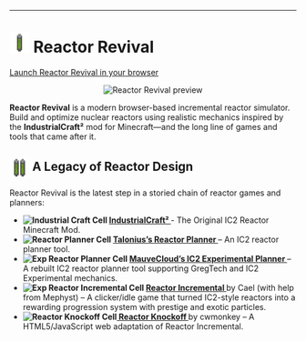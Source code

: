 
---
# <img src="https://github.com/jdial1/reactor-revival/blob/master/img/parts/cells/cell_1_1.png" width="35" alt="Reactor Revival icon"> Reactor Revival

 [Launch Reactor Revival in your browser](https://jdial1.github.io/reactor-revival/)


<p align="center">
  <img src="https://github.com/jdial1/reactor-revival/blob/master/img/misc/preview.png" width="250" alt="Reactor Revival preview">
</p>

**Reactor Revival** is a modern browser-based incremental reactor simulator. 
Build and optimize nuclear reactors using realistic mechanics inspired by the **IndustrialCraft²** mod for Minecraft—and the long line of games and tools that came after it.

## <img src="https://github.com/jdial1/reactor-revival/blob/master/img/parts/cells/cell_1_2.png" width="35" alt="Reactor Revival Cell Icon" style="vertical-align: middle;">  A Legacy of Reactor Design

Reactor Revival is the latest step in a storied chain of reactor games and planners:
*  **<img src="https://wiki.industrial-craft.net/images/archive/c/cc/20120922200247%21Grid_Uranium_Cell.png" width="35" alt="Industrial Craft Cell">  [ IndustrialCraft² ](https://wiki.industrial-craft.net/index.php?title=Old_Reactor_Mechanics_and_Components)** - The Original IC2 Reactor Minecraft Mod.
*  **<img src="https://github.com/jdial1/reactor-revival/blob/master/img/misc/reactor_planner.png" width="35" alt="Reactor Planner Cell">  [ Talonius’s Reactor Planner ](https://forum.industrial-craft.net/thread/2147-new-reactor-planner-made-by-talonius/)** – An IC2 reactor planner tool.
*  **<img src="https://github.com/MauveCloud/Ic2ExpReactorPlanner/blob/master/src/assets/ic2/textures/items/reactorUraniumSimple.png?raw=true)" width="35" alt="Exp Reactor Planner Cell">  [ MauveCloud’s IC2 Experimental Planner ](https://github.com/MauveCloud/Ic2ExpReactorPlanner)** – A rebuilt IC2 reactor planner tool supporting GregTech and IC2 Experimental mechanics.
*  **<img src="https://github.com/jdial1/reactor-revival/blob/master/img/misc/reactor_incremental.png" width="35" alt="Exp Reactor Incremental Cell"> [ Reactor Incremental ](https://www.kongregate.com/games/Cael/reactor-incremental)** by Cael (with help from Mephyst) – A clicker/idle game that turned IC2-style reactors into a rewarding progression system with prestige and exotic particles.
*  **<img src="https://github.com/cwmonkey/reactor-knockoff/blob/master/img/cell_1_1.gif?raw=true" width="35" alt="Reactor Knockoff Cell">[ Reactor Knockoff ](https://github.com/cwmonkey/reactor-knockoff)** by cwmonkey – A HTML5/JavaScript web adaptation of Reactor Incremental.


